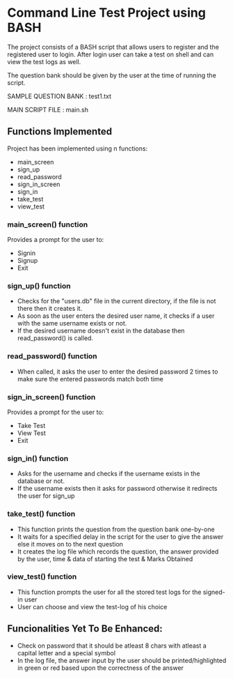 # Command Line Test Project using BASH
The project consists of a BASH script that allows users to register and the registered user to login. After login user can take a
test on shell and can view the test logs as well.

The question bank should be given by the user at the time of running the script.

SAMPLE QUESTION BANK : test1.txt

MAIN SCRIPT FILE     : main.sh

## Functions Implemented

Project has been implemented  using n functions:
* main_screen
* sign_up
* read_password
* sign_in_screen
* sign_in
* take_test
* view_test

### main_screen() function
Provides a prompt for the user to:
* Signin
* Signup
* Exit

### sign_up() function
* Checks for the "users.db" file in the current directory, if the file is not there then it creates it.
* As soon as the user enters the desired user name, it checks if a user with the same username exists or not.
* If the desired username doesn't exist in the database then read_password() is called.

### read_password() function
* When called, it asks the user to enter the desired password 2 times to make sure the entered passwords match both time

### sign_in_screen() function
Provides a prompt for the user to:
* Take Test
* View Test
* Exit

### sign_in() function
* Asks for the username and checks if the username exists in the database or not.
* If the username exists then it asks for password otherwise it redirects the user for sign_up

### take_test() function
* This function prints the question from the question bank one-by-one
* It waits for a specified delay in the script for the user to give the answer else it moves on to the next question
* It creates the log file which records the question, the answer provided by the user, time & data of starting the test & Marks Obtained

### view_test() function
* This function prompts the user for all the stored test logs for the signed-in user
* User can choose and view the test-log of his choice


## Funcionalities Yet To Be Enhanced:
* Check on password that it should be atleast 8 chars with atleast a capital letter and a special symbol
* In the log file, the answer input by the user should be printed/highlighted in green or red based upon the correctness of the answer

